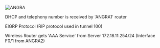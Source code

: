 ![ANGRA](https://user-images.githubusercontent.com/98745874/162023564-d60b60da-7c85-4064-9b2f-ee9ebb627f5c.PNG)

DHCP and telephony number is received by 'ANGRA1' router

EIGRP Protocol (RIP protocol used in tunnel 100)

Wireless Router gets 'AAA Service' from Server 172.18.11.254/24 (Interface F0/1 from ANGRA2)
